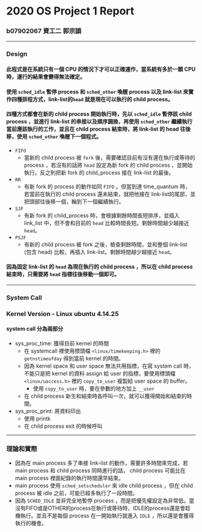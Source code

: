 # 2020 OS Project 1 Report
### b07902067 資工二 郭宗頴

---
### Design
#### 此程式是在系統只有一個 CPU 的情況下才可以正確運作，當系統有多於一顆 CPU 時，運行的結果會變得無法確定。
#### 使用 `sched_idle` 暫停 process 和 `sched_other` 喚醒 process 以及 link-list 來實作四種排程方式，link-list的`head` 就是現在可以執行的 child process。
#### 四種方式都會在新的 child process 開始執行時，先以 `sched_idle` 暫停該 child process ，並進行 link-list 的串接以及順序調換，再使用 `sched_other` 繼續執行當前應該執行的工作，並且在 child  process 結束時，將 link-list 的 head 往後移，使用 `sched_other` 喚醒下一個程式。
- `FIFO`
	- 當新的 child process 被 `fork` 後，需要確認目前有沒有還在執行或等待的 process ，若沒有的話將 `head` 設定為新 fork 的 child process ，並開始執行。反之則把新 fork 的 child_process 接在 link-list 的最後。
- `RR`  
	- 有新 fork 的 process 的動作如同 `FIFO` 。但當到達 time_quantum 時， 若當前在執行的 child process 還未結束，就把他接在 link-list的尾部，並把頭部往後移一個，輪到下一個繼續執行。
- `SJF` 
	- 有新 fork 的 child_process 時，會根據剩餘時間長短排序，並插入 link_list 中，但不會和目前的 `head` 比較時間長短。剩餘時間越少越接近 `head`。
- `PSJF` 
	- 有新的 child process 被 fork 之後，檢查剩餘時間，並和整個 link-list (包含 head) 比較，再插入 link-list。剩餘時間越少越接近 `head`。

#### 因為固定 link-list 的 `head` 為現在執行的 child process ，所以在 child process 結束時，只需要將 `head` 指標往後移動一個即可。
---
### System Call
### Kernel Version  - **Linux ubuntu 4.14.25**
#### system call 分為兩部分
- sys_proc_time: 獲得目前 kernel 的時間
    - 在 systemcall 裡使用標頭檔 `<linux/timekeeping.h>` 裡的 `getnstimeofday` 得到當前 kernel 的時間。
    - 因為 kernel space 和 user space 無法共用指標，在寫 system call 時，不能只是把 kernel 的資料 assign 給 user 的指標，要使用標頭檔 `<linux/uaccess.h>` 裡的 `copy_to_user` 複製給 user space 的 buffer。
        - 使用 `copy_to_user` 時，要在參數的地方加上 `__user`
    - 在 child process 新生和結束時各呼叫一次，就可以獲得開始和結束的時間。
- sys_proc_print: 將資料印出
    - 使用 printk
    - 在 child process exit 的時候呼叫
--- 
### 理論和實際
- 因為在 main process 多了串接 link-list 的動作，需要許多時間來完成，若 main process 和 child process 同時進行的話， child process 可能比在 main process 裡面紀錄的執行時間還早結束。
- main process 使用 `sched_setscheduler` 來 idle child process ，但在 child process 被 idle 之前，可能已經多執行了一段時間。
- 因為 `SCHED_IDLE` 並非完全地暫停 process ，而是把優先權設定為非常低。當沒有FIFO或是OTHER的process在執行或等待時，IDLE的process還是會趁機執行。並且不是每個 process 在一開始執行就進入 `IDLE` ，所以還是會獲得執行的機會。




